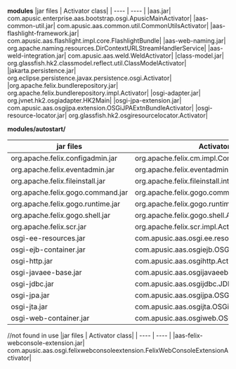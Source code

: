 **modules**
|jar files | Activator class|
| ---- | ---- |
|aas.jar| com.apusic.enterprise.aas.bootstrap.osgi.ApusicMainActivator|
|aas-common-util.jar| com.apusic.aas.common.util.CommonUtilsActivator|
|aas-flashlight-framework.jar| com.apusic.aas.flashlight.impl.core.FlashlightBundle|
|aas-web-naming.jar| org.apache.naming.resources.DirContextURLStreamHandlerService|
|aas-weld-integration.jar| com.apusic.aas.weld.WeldActivator|
|class-model.jar| org.glassfish.hk2.classmodel.reflect.util.ClassModelActivator|
|jakarta.persistence.jar| org.eclipse.persistence.javax.persistence.osgi.Activator|
|org.apache.felix.bundlerepository.jar| org.apache.felix.bundlerepository.impl.Activator|
|osgi-adapter.jar| org.jvnet.hk2.osgiadapter.HK2Main|
|osgi-jpa-extension.jar| com.apusic.aas.osgijpa.extension.OSGiJPAExtnBundleActivator|
|osgi-resource-locator.jar| org.glassfish.hk2.osgiresourcelocator.Activator|



**modules/autostart/**

|jar files | Activator class|
| ---- | ---- |
|org.apache.felix.configadmin.jar| org.apache.felix.cm.impl.ConfigurationManager|
|org.apache.felix.eventadmin.jar| org.apache.felix.eventadmin.impl.Activator|
|org.apache.felix.fileinstall.jar| org.apache.felix.fileinstall.internal.FileInstall|
|org.apache.felix.gogo.command.jar| org.apache.felix.gogo.command.Activator|
|org.apache.felix.gogo.runtime.jar| org.apache.felix.gogo.runtime.activator.Activator|
|org.apache.felix.gogo.shell.jar| org.apache.felix.gogo.shell.Activator|
|org.apache.felix.scr.jar| org.apache.felix.scr.impl.Activator|
|osgi-ee-resources.jar| com.apusic.aas.osgi.ee.resources.ResourcesActivator|
|osgi-ejb-container.jar| com.apusic.aas.osgiejb.OSGiEJBContainerActivator|
|osgi-http.jar| com.apusic.aas.osgihttp.Activator|
|osgi-javaee-base.jar| com.apusic.aas.osgijavaeebase.OSGiJavaEEActivator|
|osgi-jdbc.jar| com.apusic.aas.osgijdbc.JDBCActivator|
|osgi-jpa.jar| com.apusic.aas.osgijpa.OSGiJPAActivator|
|osgi-jta.jar| com.apusic.aas.osgijta.OSGiJTAActivator|
|osgi-web-container.jar| com.apusic.aas.osgiweb.OSGiWebContainerActivator|

//not found in use
|jar files | Activator class|
| ---- | ---- |
|aas-felix-webconsole-extension.jar| com.apusic.aas.osgi.felixwebconsoleextension.FelixWebConsoleExtensionActivator|

